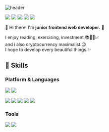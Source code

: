 ![header](https://capsule-render.vercel.app/api?type=waving&color=gradient&height=300&section=header&text=Welcome!&fontSize=90&desc=%20Namjun's%20Github%20profile&descAlign=60&descAlignY=65)



<a href="https://mail.google.com/mail/u/0/#inbox" target="_blank"><img src="https://img.shields.io/badge/wrasf175@gmail.com-EA4335?style=flat-square&logo=Gmail&logoColor=white"/></a> <a href="https://www.linkedin.com/in/kim-namjun-a655181ab/" target="_blank"> <img src="https://img.shields.io/badge/Adrian Kim-0A66C2?style=flat-square&logo=LinkedIn&logoColor=white"/></a> <a href="https://www.instagram.com/learnupeveryday/" target="_blank"><img src="https://img.shields.io/badge/@learnupeveryday-E4405F?style=flat-square&logo=Instagram&logoColor=white"/></a>  <a href="https://velog.io/@arsshavin" target="_blank"><img src="https://img.shields.io/badge/eungeh.eth-20C997?style=flat-square&logo=Velog&logoColor=white"/></a> <a href="https://www.notion.so/adrian96/Adrian-a21ff13a9752477fadccaf863142149e" target="_blank"><img src="https://img.shields.io/badge/Adrian-000000?style=flat-square&logo=Notion&logoColor=white"/></a>    
   
   
   
👋 Hi there! I'm **junior frontend web developer.** 👶

I enjoy reading, exercising, investment 📚🏋️‍♀️📈   
and i also cryptocurrency maximalist.😉   
I hope to develop every beautiful things.✨   
   
   
   
## 💪 Skills   


### Platform & Languages   


<img src="https://img.shields.io/badge/React-61DAFB?style=flat-square&logo=React&logoColor=white"/> <img src="https://img.shields.io/badge/Vue.js-4FC08D?style=flat-square&logo=Vue.js&logoColor=white"/>      

<img src="https://img.shields.io/badge/JavaScript-F7DF1E?style=flat-square&logo=JavaScript&logoColor=black"/> <img src="https://img.shields.io/badge/TypeScript-3178C6?style=flat-square&logo=TypeScript&logoColor=white"/> <img src="https://img.shields.io/badge/Sass-CC6699?style=flat-square&logo=Sass&logoColor=white"/> <img src="https://img.shields.io/badge/Python-3776AB?style=flat-square&logo=Python&logoColor=white"/> <img src="https://img.shields.io/badge/Solidity-363636?style=flat-square&logo=Solidity&logoColor=white"/>


### Tools   


<img src="https://img.shields.io/badge/Git-F05032?style=flat-square&logo=Git&logoColor=white"/> <img src="https://img.shields.io/badge/VScode-007ACC?style=flat-square&logo=Visual Studio Code&logoColor=white"/>    

   
